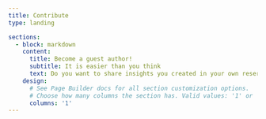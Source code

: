 ```yaml
---
title: Contribute
type: landing

sections:
  - block: markdown
    content:
      title: Become a guest author!
      subtitle: It is easier than you think
      text: Do you want to share insights you created in your own reserach? Do you want to reach out to a broader community than just the academic one? If the answer to these questions is yes, than you should defintely consider to publish an short article on this webpage! The entry barrier is quite low, your article has to fullfil the following criteria The topic is connected to smart charging applications
    design:
      # See Page Builder docs for all section customization options.
      # Choose how many columns the section has. Valid values: '1' or '2'.
      columns: '1'
---
```

